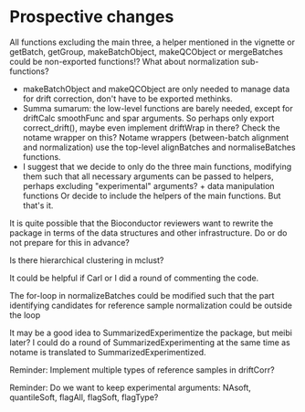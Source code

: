 # Prospective changes

All functions excluding the main three, a helper mentioned in the vignette or getBatch, getGroup, makeBatchObject, makeQCObject or mergeBatches could be non-exported functions!? What about normalization sub-functions?
- makeBatchObject and makeQCObject are only needed to manage data for drift correction, don't have to be exported methinks.
- Summa sumarum: the low-level functions are barely needed, except for driftCalc smoothFunc and spar arguments. So perhaps only export correct_drift(), maybe even implement driftWrap in there? Check the notame wrapper on this?
Notame wrappers (between-batch alignment and normalization) use the top-level alignBatches and normaliseBatches functions.
- I suggest that we decide to only do the three main functions, modifying them such that all necessary arguments can be passed to helpers, perhaps excluding "experimental" arguments? + data manipulation functions 
Or decide to include the helpers of the main functions. But that's it.

It is quite possible that the Bioconductor reviewers want to rewrite the package in terms of the data structures and other infrastructure. Do or do not prepare for this in advance?

Is there hierarchical clustering in mclust?

It could be helpful if Carl or I did a round of commenting the code.

The for-loop in normalizeBatches could be modified such that the part identifying candidates for reference sample normalization could be outside the loop

It may be a good idea to SummarizedExperimentize the package, but meibi later? I could do a round of SummarizedExperimenting at the same time as notame is translated to SummarizedExperimentized.

Reminder: Implement multiple types of reference samples in driftCorr? 

Reminder: Do we want to keep experimental arguments: NAsoft, quantileSoft, flagAll, flagSoft, flagType?